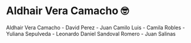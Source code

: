 # Aldhair Vera Camacho :nerd_face:
Aldhair Vera Camacho  - David Perez - Juan Camilo Luis - Camila Robles - Yuliana Sepulveda - Leonardo Daniel Sandoval Romero - Juan Salinas
